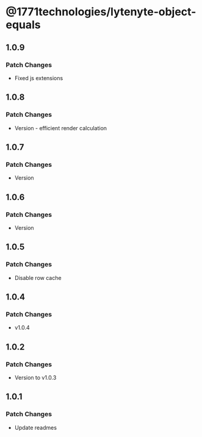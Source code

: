 # @1771technologies/lytenyte-object-equals

## 1.0.9

### Patch Changes

- Fixed js extensions

## 1.0.8

### Patch Changes

- Version - efficient render calculation

## 1.0.7

### Patch Changes

- Version

## 1.0.6

### Patch Changes

- Version

## 1.0.5

### Patch Changes

- Disable row cache

## 1.0.4

### Patch Changes

- v1.0.4

## 1.0.2

### Patch Changes

- Version to v1.0.3

## 1.0.1

### Patch Changes

- Update readmes
